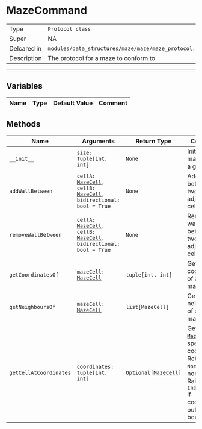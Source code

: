 # MazeCommand

| | |
-|-
Type | `Protocol class`
Super | NA
Delcared in | `modules/data_structures/maze/maze/maze_protocol.py`
Description | The protocol for a maze to conform to.

---

## Variables

Name | Type | Default Value | Comment
 --- | --- | --- | ---

## Methods

Name | Arguments | Return Type | Comment
 --- | --- | --- | ---
 `__init__` | `size: Tuple[int, int]` | `None` | Initialise a maze from a given size
 `addWallBetween` | `cellA: `[`MazeCell`](MazeCell.md)`, cellB: `[`MazeCell`](MazeCell.md)`, bidirectional: bool = True` | `None` | Add a wall between two adjacent cells
 `removeWallBetween` | `cellA: `[`MazeCell`](MazeCell.md)`, cellB: `[`MazeCell`](MazeCell.md)`, bidirectional: bool = True` | `None` | Remove a wall between two adjacent cells
`getCoordinatesOf` | `mazeCell: `[`MazeCell`](MazeCell.md) | `tuple[int, int]` | Get the coordinates of a given maze cell
`getNeighboursOf` | `mazeCell: `[`MazeCell`](MazeCell.md) | `list[MazeCell]` | Get the neighbours of a given maze cell
`getCellAtCoordinates` | `coordinates: tuple[int, int]` | `Optional[`[`MazeCell`](MazeCell.md)`]` | Get the [`MazeCell`](MazeCell.md) at specified coordinates. Returns `None` if nonexistent. Raises `IndexError` if coordinates out of bounds.
